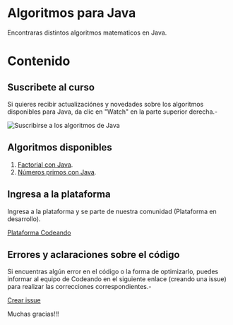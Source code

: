 Algoritmos para Java
===

Encontraras distintos algoritmos matematicos en Java.

# Contenido

## Suscribete al curso

Si quieres recibir actualizaciónes y novedades sobre los algoritmos disponibles para Java, da clic en "Watch" en la parte superior derecha.-

![Suscribirse a los algoritmos de Java](http://blog.codeando.org/img/github.png)

## Algoritmos disponibles

1. [Factorial con Java](http://blog.codeando.org/articulos/obtener-el-factorial-de-un-numero-con-java.html).
2. [Números primos con Java](http://blog.codeando.org/articulos/numeros-primos-en-java.html).

## Ingresa a la plataforma

Ingresa a la plataforma y se parte de nuestra comunidad (Plataforma en desarrollo).

[Plataforma Codeando](http://codeando.org)

## Errores y aclaraciones sobre el código

Si encuentras algún error en el código o la forma de optimizarlo, puedes informar al equipo de Codeando en el siguiente enlace (creando una issue) para realizar las correcciones correspondientes.-

[Crear issue](https://github.com/codeandomx/algoritmos-java/issues)

Muchas gracias!!!